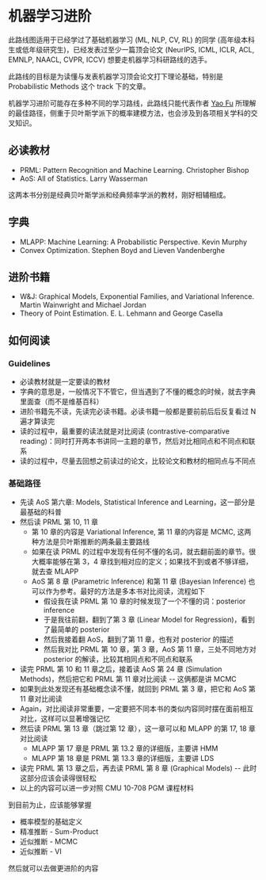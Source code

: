 # 机器学习进阶

此路线图适用于已经学过了基础机器学习 (ML, NLP, CV, RL) 的同学 (高年级本科生或低年级研究生)，已经发表过至少一篇顶会论文 (NeurIPS, ICML, ICLR, ACL, EMNLP, NAACL, CVPR, ICCV) 想要走机器学习科研路线的选手。

此路线的目标是为读懂与发表机器学习顶会论文打下理论基础，特别是 Probabilistic Methods 这个 track 下的文章。

机器学习进阶可能存在多种不同的学习路线，此路线只能代表作者 [Yao Fu](https://franxyao.github.io/) 所理解的最佳路径，侧重于贝叶斯学派下的概率建模方法，也会涉及到各项相关学科的交叉知识。

## 必读教材

- PRML: Pattern Recognition and Machine Learning. Christopher Bishop
- AoS: All of Statistics. Larry Wasserman

这两本书分别是经典贝叶斯学派和经典频率学派的教材，刚好相辅相成。

## 字典

- MLAPP: Machine Learning: A Probabilistic Perspective. Kevin Murphy
- Convex Optimization. Stephen Boyd and Lieven Vandenberghe

## 进阶书籍

- W&J: Graphical Models, Exponential Families, and Variational Inference. Martin Wainwright and Michael Jordan
- Theory of Point Estimation. E. L. Lehmann and George Casella

## 如何阅读

### Guidelines

- 必读教材就是一定要读的教材
- 字典的意思是，一般情况下不管它，但当遇到了不懂的概念的时候，就去字典里面查（而不是维基百科）
- 进阶书籍先不读，先读完必读书籍。必读书籍一般都是要前前后后反复看过 N 遍才算读完
- 读的过程中，最重要的读法就是对比阅读 (contrastive-comparative reading)：同时打开两本书讲同一主题的章节，然后对比相同点和不同点和联系
- 读的过程中，尽量去回想之前读过的论文，比较论文和教材的相同点与不同点

### 基础路径

- 先读 AoS 第六章: Models, Statistical Inference and Learning，这一部分是最基础的科普
- 然后读 PRML 第 10, 11 章
  - 第 10 章的内容是 Variational Inference, 第 11 章的内容是 MCMC, 这两种方法是贝叶斯推断的两条最主要路线
  - 如果在读 PRML 的过程中发现有任何不懂的名词，就去翻前面的章节。很大概率能够在第 3，4 章找到相对应的定义；如果找不到或者不够详细，就去查 MLAPP
  - AoS 第 8 章 (Parametric Inference) 和第 11 章 (Bayesian Inference) 也可以作为参考。最好的方法是多本书对比阅读，流程如下
    - 假设我在读 PRML 第 10 章的时候发现了一个不懂的词：posterior inference
    - 于是我往前翻，翻到了第 3 章 (Linear Model for Regression)，看到了最简单的 posterior
    - 然后我接着翻 AoS，翻到了第 11 章，也有对 posterior 的描述
    - 然后我对比 PRML 第 10 章，第 3 章，AoS 第 11 章，三处不同地方对 posterior 的解读，比较其相同点和不同点和联系
- 读完 PRML 第 10 和 11 章之后，接着读 AoS 第 24 章 (Simulation Methods)，然后把它和 PRML 第 11 章对比阅读 -- 这俩都是讲 MCMC
- 如果到此处发现还有基础概念读不懂，就回到 PRML 第 3 章，把它和 AoS 第 11 章对比阅读
- Again，对比阅读非常重要，一定要把不同本书的类似内容同时摆在面前相互对比，这样可以显著增强记忆
- 然后读 PRML 第 13 章（跳过第 12 章），这一章可以和 MLAPP 的第 17, 18 章对比阅读
  - MLAPP 第 17 章是 PRML 第 13.2 章的详细版，主要讲 HMM
  - MLAPP 第 18 章是 PRML 第 13.3 章的详细版，主要讲 LDS
- 读完 PRML 第 13 章之后，再去读 PRML 第 8 章 (Graphical Models) -- 此时这部分应该会读得很轻松
- 以上的内容可以进一步对照 CMU 10-708 PGM 课程材料

到目前为止，应该能够掌握

- 概率模型的基础定义
- 精准推断 - Sum-Product
- 近似推断 - MCMC
- 近似推断 - VI

然后就可以去做更进阶的内容
